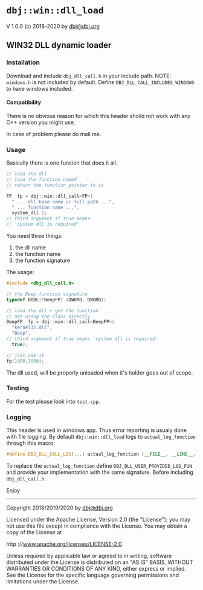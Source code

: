 # `dbj::win::dll_load`

V 1.0.0  (c) 2018-2020 by dbj@dbj.org

## WIN32 DLL dynamic loader

### Installation

Download and include `dbj_dll_call.h` in your include path. NOTE: `windows.h` is not included by default. Define `DBJ_DLL_CALL_INCLUDES_WINDOWS` to have windows included.

#### Compatibility

There is no obvious reason for which this header shoild not work with any C++ version you might use. 

In case of problem please do mail me.

### Usage

Basically there is one funcion that does it all. 

```cpp
// load the dll
// load the function named
// return the function pointer to it

FP  fp = dbj::win::dll_call<FP>(
  " ... dll base name or full path ...", 
  " ... function name ...", 
  system_dll );
// third argument if true means 
// 'system dll is required' 
```

You need three things:

1. the dll name 
2. the function name
3. the function signature

The usage:

```cpp
#include <dbj_dll_call.h>

// the Beep function signature
typedef BOOL(*BeepFP) (DWORD, DWORD);

// load the dll + get the function
// not using the class directly
BeepFP  fp = dbj::win::dll_call<BeepFP>(
  "kernel32.dll", 
  "Beep", 
// third argument if true means 'system dll is required' 
  true);

// just use it
fp(1000,1000);
```

The dll used, will be properly unloaded when it's holder goes out of scope.

### Testing

For the test please look into `test.cpp`.

### Logging

This header is used in windows app. Thus error reporting is usualy done with file logging.
By default `dbj::win::dll_load` logs to `actual_log_function` through this macro:

```cpp
#define DBJ_DLL_CALL_LOG(...) actual_log_function (__FILE__, __LINE__, __VA_ARGS__)
```

To replace the `actual_log_function` define `DBJ_DLL_USER_PROVIDED_LOG_FUN` and provide your implementation with the same signature. Before including `dbj_dll_call.h`.

Enjoy

--------------------------------------------

Copyright 2018/2019/2020 by dbj@dbj.org

Licensed under the Apache License, Version 2.0 (the "License");
you may not use this file except in compliance with the License.
You may obtain a copy of the License at

http ://www.apache.org/licenses/LICENSE-2.0

Unless required by applicable law or agreed to in writing, software
distributed under the License is distributed on an "AS IS" BASIS,
WITHOUT WARRANTIES OR CONDITIONS OF ANY KIND, either express or implied.
See the License for the specific language governing permissions and
limitations under the License.

